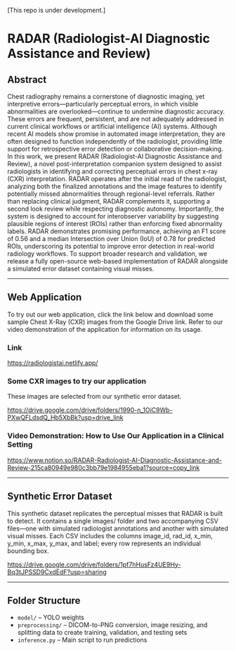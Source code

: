 [This repo is under development.]
# RADAR (Radiologist-AI Diagnostic Assistance and Review)

## Abstract

Chest radiography remains a cornerstone of diagnostic imaging, yet interpretive errors—particularly perceptual errors, in which visible abnormalities
are overlooked—continue to undermine diagnostic accuracy. These errors
are frequent, persistent, and are not adequately addressed in current clinical
workflows or artificial intelligence (AI) systems. Although recent AI models
show promise in automated image interpretation, they are often designed
to function independently of the radiologist, providing little support for retrospective error detection or collaborative decision-making. In this work,
we present RADAR (Radiologist-AI Diagnostic Assistance and Review), a
novel post-interpretation companion system designed to assist radiologists in
identifying and correcting perceptual errors in chest x-ray (CXR) interpretation. RADAR operates after the initial read of the radiologist, analyzing
both the finalized annotations and the image features to identify potentially
missed abnormalities through regional-level referrals. Rather than replacing clinical judgment, RADAR complements it, supporting a second look
review while respecting diagnostic autonomy. Importantly, the system is designed to account for interobserver variability by suggesting plausible regions
of interest (ROIs) rather than enforcing fixed abnormality labels. RADAR
demonstrates promising performance, achieving an F1 score of 0.56 and a
median Intersection over Union (IoU) of 0.78 for predicted ROIs, underscoring its potential to improve error detection in real-world radiology workflows.
To support broader research and validation, we release a fully open-source
web-based implementation of RADAR alongside a simulated error dataset
containing visual misses.

------------------------------------------------------------------------

## Web Application

To try out our web application, click the link below and download some sample Chest X-Ray (CXR) images from the Google Drive link. Refer to our video demonstration of the application for information on its usage.  

### Link

https://radiologistai.netlify.app/ 

### Some CXR images to try our application 

These images are selected from our synthetic error dataset.

https://drive.google.com/drive/folders/1990-n_1OiC9Wb-PXwQFLdsdQ_Hb5XbBk?usp=drive_link

### Video Demonstration: How to Use Our Application in a Clinical Setting

https://www.notion.so/RADAR-Radiologist-AI-Diagnostic-Assistance-and-Review-215ca80949e980c3bb79e1984955eba1?source=copy_link

------------------------------------------------------------------------

## Synthetic Error Dataset

This synthetic dataset replicates the perceptual misses that RADAR is built to detect. It contains a single images/ folder and two accompanying CSV files—one with simulated radiologist annotations and another with simulated visual misses. Each CSV includes the columns image_id, rad_id, x_min, y_min, x_max, y_max, and label; every row represents an individual bounding box.

https://drive.google.com/drive/folders/1pf7hHusFz4UE9Hy-Bq3tJPSSD9CxdEdF?usp=sharing

------------------------------------------------------------------------

## Folder Structure

- `model/` – YOLO weights
- `preprocessing/` – DICOM-to-PNG conversion, image resizing, and splitting data to create training, validation, and testing sets
- `inference.py` – Main script to run predictions
